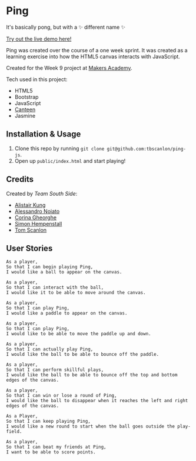 # Ping
It's basically pong, but with a :sparkles: different name :sparkles:

[Try out the live demo here!](https://ping-js.firebaseapp.com)

Ping was created over the course of a one week sprint. It was created as a learning exercise into how the HTML5 canvas interacts with JavaScript.

Created for the Week 9 project at [Makers Academy](http://www.makersacademy.com).

Tech used in this project:
- HTML5
- Bootstrap
- JavaScript
- [Canteen](https://github.com/platfora/Canteen)
- Jasmine

## Installation & Usage
1. Clone this repo by running `git clone git@github.com:tbscanlon/ping-js`.
2. Open up `public/index.html` and start playing!

## Credits
Created by *Team South Side*:
- [Alistair Kung](https://github.com/alistairkung)
- [Alessandro Noiato](https://github.com/terminalobject)
- [Corina Gheorghe](https://github.com/corina)
- [Simon Hempenstall](https://github.com/hempy49)
- [Tom Scanlon](https://github.com/tbscanlon)

## User Stories
```
As a player,
So that I can begin playing Ping,
I would like a ball to appear on the canvas.
```

```
As a player,
So that I can interact with the ball,
I would like it to be able to move around the canvas.
```

```
As a player,
So that I can play Ping,
I would like a paddle to appear on the canvas.
```

```
As a player,
So that I can play Ping,
I would like to be able to move the paddle up and down.
```

```
As a player,
So that I can actually play Ping,
I would like the ball to be able to bounce off the paddle.
```

```
As a player,
So that I can perform skillful plays,
I would like the ball to be able to bounce off the top and bottom edges of the canvas.
```

```
As a player,
So that I can win or lose a round of Ping,
I would like the ball to disappear when it reaches the left and right edges of the canvas.
```

```
As a Player,
So that I can keep playing Ping,
I would like a new round to start when the ball goes outside the play-field.
```

```
As a player,
So that I can beat my friends at Ping,
I want to be able to score points.
```
